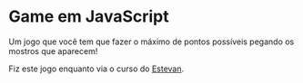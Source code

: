 # Game em JavaScript
 
Um jogo que você tem que fazer o máximo de pontos possíveis pegando os mostros que aparecem!

Fiz este jogo enquanto via o curso do <a href="https://www.youtube.com/watch?v=8R53uyC5dMc&list=PLB7wuPF7rlcmyy5S_js6NIJFLYb-9D6c2" target="_blank">Estevan</a>.
